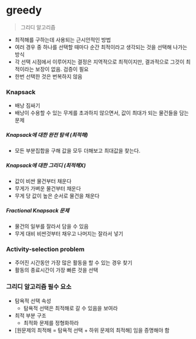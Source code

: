 # greedy

> 그리디 알고리즘

- 최적해를 구하는데 사용되는 근시안적인 방법
- 여러 경우 중 하나를 선택할 때마다 순간 최적이라고 생각되는 것을 선택해 나가는 방식
- 각 선택 시점에서 이루어지는 결정은 지역적으로 최적이지만, 결과적으로 그것이 최적이라는 보장이 없음. 검증이 필요
- 한번 선택한 것은 번복하지 않음 



### Knapsack

- 배낭 짐싸기 
- 배낭이 수용할 수 있는 무게를 초과하지 않으면서, 값이 최대가 되는 물건들을 담는 문제



##### Knapsack에 대한 완전 탐색 (최적해)

- 모든 부분집합을 구해 값을 모두 더해보고 최대값을 찾는다.

##### Knapsack에 대한 그리디 (최적해X)

- 값이 비싼 물건부터 채운다
- 무게가 가벼운 물건부터 채운다
- 무게 당 값이 높은 순서로 물건을 채운다



##### Fractional Knapsack 문제

- 물건의 일부를 잘라서 담을 수 있음
- 무게 대비 비싼것부터 채우고 나머지는 잘라서 넣기

### 

### Activity-selection problem

- 주어진 시간동안 가장 많은 활동을 할 수 있는 경우 찾기
- 활동의 종료시간이 가장 빠른 것을 선택



### 그리디 알고리즘 필수 요소

- 탐욕적 선택 속성
  - 탐욕적 선택은 최적해로 갈 수 있음을 보여라
- 최적 부분 구조
  - 최적화 문제를 정형화하라
- [원문제의 최적해 = 탐욕적 선택 + 하위 문제의 최적해] 임을 증명해야 함

